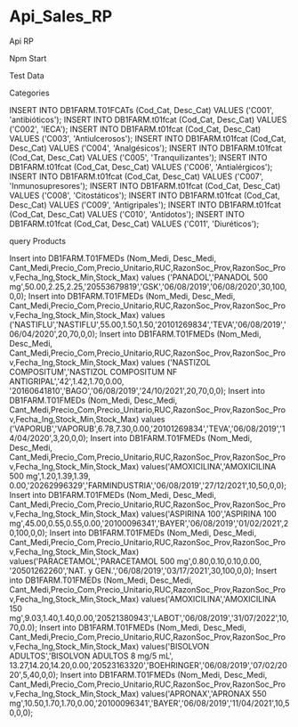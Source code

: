 # Api_Sales_RP

Api RP

Npm Start

Test Data

Categories

INSERT INTO DB1FARM.T01FCATs (Cod_Cat, Desc_Cat) VALUES ('C001', 'antibióticos'); INSERT INTO DB1FARM.t01fcat (Cod_Cat, Desc_Cat) VALUES ('C002', 'IECA'); INSERT INTO DB1FARM.t01fcat (Cod_Cat, Desc_Cat) VALUES ('C003', 'Antiulcerosos'); INSERT INTO DB1FARM.t01fcat (Cod_Cat, Desc_Cat) VALUES ('C004', 'Analgésicos'); INSERT INTO DB1FARM.t01fcat (Cod_Cat, Desc_Cat) VALUES ('C005', 'Tranquilizantes'); INSERT INTO DB1FARM.t01fcat (Cod_Cat, Desc_Cat) VALUES ('C006', 'Antialérgicos'); INSERT INTO DB1FARM.t01fcat (Cod_Cat, Desc_Cat) VALUES ('C007', 'Inmunosupresores'); INSERT INTO DB1FARM.t01fcat (Cod_Cat, Desc_Cat) VALUES ('C008', 'Citostáticos'); INSERT INTO DB1FARM.t01fcat (Cod_Cat, Desc_Cat) VALUES ('C009', 'Antigripales'); INSERT INTO DB1FARM.t01fcat (Cod_Cat, Desc_Cat) VALUES ('C010', 'Antídotos'); INSERT INTO DB1FARM.t01fcat (Cod_Cat, Desc_Cat) VALUES ('C011', 'Diuréticos');

query Products

Insert into DB1FARM.T01FMEDs (Nom_Medi, Desc_Medi, Cant_Medi,Precio_Com,Precio_Unitario,RUC,RazonSoc_Prov,RazonSoc_Prov,Fecha_Ing,Stock_Min,Stock_Max) values ('PANADOL','PANADOL 500 mg',50.00,2.25,2.25,'20553679819','GSK','06/08/2019','06/08/2020',30,100,0,0); Insert into DB1FARM.T01FMEDs (Nom_Medi, Desc_Medi, Cant_Medi,Precio_Com,Precio_Unitario,RUC,RazonSoc_Prov,RazonSoc_Prov,Fecha_Ing,Stock_Min,Stock_Max) values ('NASTIFLU','NASTIFLU',55.00,1.50,1.50,'20101269834','TEVA','06/08/2019','06/04/2020',20,70,0,0); Insert into DB1FARM.T01FMEDs (Nom_Medi, Desc_Medi, Cant_Medi,Precio_Com,Precio_Unitario,RUC,RazonSoc_Prov,RazonSoc_Prov,Fecha_Ing,Stock_Min,Stock_Max) values ('NASTIZOL COMPOSITUM','NASTIZOL COMPOSITUM NF ANTIGRIPAL','42',1.42,1.70,0.00, '20160641810','BAGO','06/08/2019','24/10/2021',20,70,0,0); Insert into DB1FARM.T01FMEDs (Nom_Medi, Desc_Medi, Cant_Medi,Precio_Com,Precio_Unitario,RUC,RazonSoc_Prov,RazonSoc_Prov,Fecha_Ing,Stock_Min,Stock_Max) values ('VAPORUB','VAPORUB',6.78,7.30,0.00,'20101269834','TEVA','06/08/2019','14/04/2020',3,20,0,0); Insert into DB1FARM.T01FMEDs (Nom_Medi, Desc_Medi, Cant_Medi,Precio_Com,Precio_Unitario,RUC,RazonSoc_Prov,RazonSoc_Prov,Fecha_Ing,Stock_Min,Stock_Max) values('AMOXICILINA','AMOXICILINA 500 mg',1.20,1.39,1.39, 0.00,'20262996329','FARMINDUSTRIA','06/08/2019','27/12/2021',10,50,0,0); Insert into DB1FARM.T01FMEDs (Nom_Medi, Desc_Medi, Cant_Medi,Precio_Com,Precio_Unitario,RUC,RazonSoc_Prov,RazonSoc_Prov,Fecha_Ing,Stock_Min,Stock_Max) values('ASPIRINA 100','ASPIRINA 100 mg',45.00,0.55,0.55,0.00,'20100096341','BAYER','06/08/2019','01/02/2021',20,100,0,0); Insert into DB1FARM.T01FMEDs (Nom_Medi, Desc_Medi, Cant_Medi,Precio_Com,Precio_Unitario,RUC,RazonSoc_Prov,RazonSoc_Prov,Fecha_Ing,Stock_Min,Stock_Max) values('PARACETAMOL','PARACETAMOL 500 mg',0.80,0.10,0.10,0.00, '20501262260','NAT. y GEN.','06/08/2019','03/17/2021',30,100,0,0); Insert into DB1FARM.T01FMEDs (Nom_Medi, Desc_Medi, Cant_Medi,Precio_Com,Precio_Unitario,RUC,RazonSoc_Prov,RazonSoc_Prov,Fecha_Ing,Stock_Min,Stock_Max) values('AMOXICILINA','AMOXICILINA 150 mg',9.03,1.40,1.40,0.00,'20521380943','LABOT','06/08/2019','31/07/2022',10,70,0.0); Insert into DB1FARM.T01FMEDs (Nom_Medi, Desc_Medi, Cant_Medi,Precio_Com,Precio_Unitario,RUC,RazonSoc_Prov,RazonSoc_Prov,Fecha_Ing,Stock_Min,Stock_Max) values('BISOLVON ADULTOS','BISOLVON ADULTOS 8 mg/5 mL', 13.27,14.20,14.20,0.00,'20523163320','BOEHRINGER','06/08/2019','07/02/2020',5,40,0,0); Insert into DB1FARM.T01FMEDs (Nom_Medi, Desc_Medi, Cant_Medi,Precio_Com,Precio_Unitario,RUC,RazonSoc_Prov,RazonSoc_Prov,Fecha_Ing,Stock_Min,Stock_Max) values('APRONAX','APRONAX 550 mg',10.50,1.70,1.70,0.00,'20100096341','BAYER','06/08/2019','11/04/2021',10,50,0,0);
